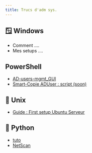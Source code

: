 ```yaml
---
title: Trucs d'adm sys.
---
```


## 🪟 Windows 
- Comment ....
- Mes setups ....

## PowerShell
- [AD-users-mgmt_GUI](/pages/sysadm/AD-users-mgmt_GUI.md)
- [Smart-Copie ADUser : script (soon)]()

## 🐧 Unix
- [Guide : First setup Ubuntu Serveur](./pages/guides/ubuntu_first_setup.md)

## 🐍 Python
- [tuto](../py_start_guide/fu.py)
- [NetScan]()
